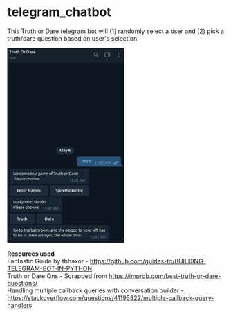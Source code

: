 # telegram_chatbot
This Truth or Dare telegram bot will (1) randomly select a user and (2) pick a truth/dare question based on user's selection.

<img src='img/screenshot_demo.JPG' wdith='350' height='450'/>

**Resources used** </br>
Fantastic Guide by tbhaxor - https://github.com/guides-to/BUILDING-TELEGRAM-BOT-IN-PYTHON </br>
Truth or Dare Qns - Scrapped from https://improb.com/best-truth-or-dare-questions/ </br>
Handling multiple callback queries with conversation builder - https://stackoverflow.com/questions/41195822/multiple-callback-query-handlers
